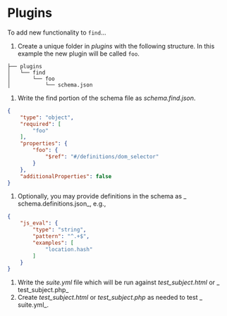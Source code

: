 # Plugins

To add new functionality to `find`...

1. Create a unique folder in _plugins_ with the following structure. In
   this example the new plugin will be called `foo`.

```
├── plugins
│   └── find
│       └── foo
│           └── schema.json
```

1. Write the find portion of the schema file as _schema.find.json_.

```json
{
    "type": "object",
    "required": [
        "foo"
    ],
    "properties": {
        "foo": {
            "$ref": "#/definitions/dom_selector"
        }
    },
    "additionalProperties": false
}
```

1. Optionally, you may provide definitions in the schema as _
   schema.definitions.json_, e.g.,

```json
{
    "js_eval": {
        "type": "string",
        "pattern": "^.+$",
        "examples": [
            "location.hash"
        ]
    }
}
```

1. Write the _suite.yml_ file which will be run against _test_subject.html_ or _
   test_subject.php_
1. Create _test_subject.html_ or _test_subject.php_ as needed to test _
   suite.yml_.
